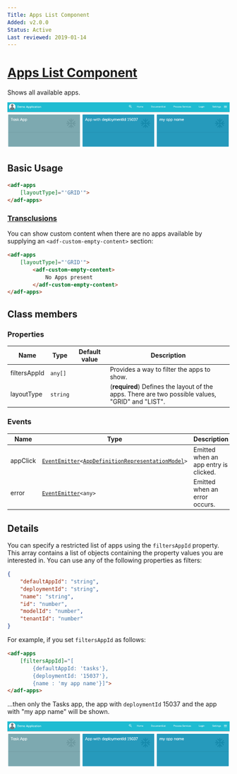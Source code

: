 ```yaml
---
Title: Apps List Component
Added: v2.0.0
Status: Active
Last reviewed: 2019-01-14
---
```


# [Apps List Component](../../../lib/process-services/src/lib/app-list/apps-list.component.ts "Defined in apps-list.component.ts")

Shows all available apps.

![how-filter-apps](../../docassets/images/how-filter-apps.png)

## Basic Usage

```html
<adf-apps 
    [layoutType]="'GRID'">
</adf-apps>
```

### [Transclusions](../../user-guide/transclusion.md)

You can show custom content when there are no apps available by supplying an
`<adf-custom-empty-content>` section:

```html
<adf-apps
    [layoutType]="'GRID'">
        <adf-custom-empty-content>
            No Apps present
        </adf-custom-empty-content>
</adf-apps>
```

## Class members

### Properties

| Name | Type | Default value | Description |
| ---- | ---- | ------------- | ----------- |
| filtersAppId | `any[]` |  | Provides a way to filter the apps to show. |
| layoutType | `string` |  | (**required**) Defines the layout of the apps. There are two possible values, "GRID" and "LIST". |

### Events

| Name | Type | Description |
| ---- | ---- | ----------- |
| appClick | [`EventEmitter`](https://angular.io/api/core/EventEmitter)`<`[`AppDefinitionRepresentationModel`](../../../lib/process-services/src/lib/task-list/models/filter.model.ts)`>` | Emitted when an app entry is clicked. |
| error | [`EventEmitter`](https://angular.io/api/core/EventEmitter)`<any>` | Emitted when an error occurs. |

## Details

You can specify a restricted list of apps using the `filtersAppId` property. This array
contains a list of objects containing the property values you are interested in. You can
use any of the following properties as filters:

```json
{ 
    "defaultAppId": "string", 
    "deploymentId": "string", 
    "name": "string", 
    "id": "number", 
    "modelId": "number",
    "tenantId": "number"
}
```

For example, if you set `filtersAppId` as follows:

```html
<adf-apps 
    [filtersAppId]="[
        {defaultAppId: 'tasks'}, 
        {deploymentId: '15037'}, 
        {name : 'my app name'}]">
</adf-apps>
```

...then only the Tasks app, the app with `deploymentId` 15037 and the app with "my app name" will be shown.

![how-filter-apps](../../docassets/images/how-filter-apps.png)

